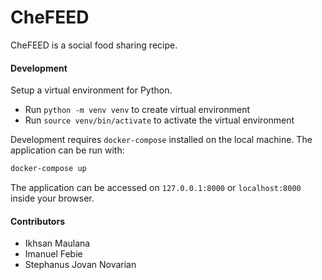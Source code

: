 # CheFEED

CheFEED is a social food sharing recipe.

#### Development

Setup a virtual environment for Python.

- Run `python -m venv venv` to create virtual environment
- Run `source venv/bin/activate` to activate the virtual environment

Development requires `docker-compose` installed on the local machine. The application can be run with:

```bash
docker-compose up
```

The application can be accessed on `127.0.0.1:8000` or `localhost:8000` inside your browser.

#### Contributors

- Ikhsan Maulana
- Imanuel Febie
- Stephanus Jovan Novarian
